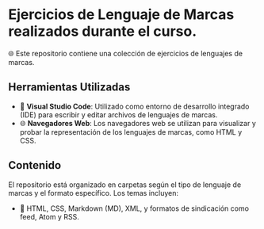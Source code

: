 # Ejercicios de Lenguaje de Marcas realizados durante el curso.

🌐 Este repositorio contiene una colección de ejercicios de lenguajes de marcas.

## Herramientas Utilizadas

- 🔧 **Visual Studio Code**: Utilizado como entorno de desarrollo integrado (IDE) para escribir y editar archivos de lenguajes de marcas.
- 🌐 **Navegadores Web**: Los navegadores web se utilizan para visualizar y probar la representación de los lenguajes de marcas, como HTML y CSS.

## Contenido

El repositorio está organizado en carpetas según el tipo de lenguaje de marcas y el formato específico. Los temas incluyen:

- 📁 HTML, CSS, Markdown (MD), XML, y formatos de sindicación como feed, Atom y RSS.
